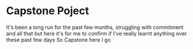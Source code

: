 # Capstone Poject

It's been a long run for the past few months, struggling with commitment and all that but here it's for me to confirm if I've really learnt anything over these past few days So Capstone here I go